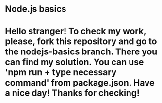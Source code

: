 # Node.js basics

# Hello stranger! To check my work, please, fork this repository and go to the nodejs-basics branch. There you can find my solution. You can use 'npm run + type necessary command' from package.json. Have a nice day! Thanks for checking!
